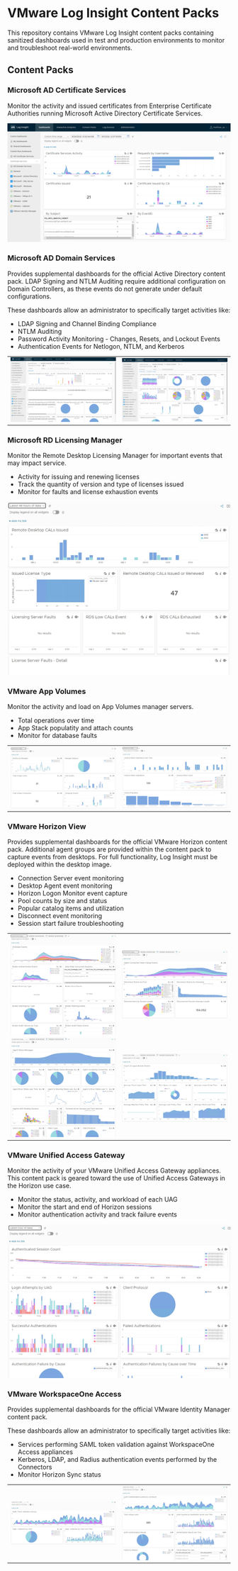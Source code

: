 # VMware Log Insight Content Packs
This repository contains VMware Log Insight content packs containing sanitized dashboards used in test and production environments to monitor and troubleshoot real-world environments.

## Content Packs

### Microsoft AD Certificate Services

Monitor the activity and issued certificates from Enterprise Certificate Authorities running Microsoft Active Directory Certificate Services.

![Certificate Services](MS%20AD%20Certificate%20Services/resources/ws-msadcs-01.png?raw=true)

### Microsoft AD Domain Services

Provides supplemental dashboards for the official Active Directory content pack. LDAP Signing and NTLM Auditing require additional configuration on Domain Controllers, as these events do not generate under default configurations.

These dashboards allow an administrator to specifically target activities like:
* LDAP Signing and Channel Binding Compliance
* NTLM Auditing
* Password Activity Monitoring - Changes, Resets, and Lockout Events
* Authentication Events for Netlogon, NTLM, and Kerberos

|     |     |
| --- | --- |
| ![Password Activity](MS%20AD%20Domain%20Services/resources/ws-msadds-02.png?raw=true) | ![Kerberos Authentication](MS%20AD%20Domain%20Services/resources/ws-msadds-04.png?raw=true) |

### Microsoft RD Licensing Manager

Monitor the Remote Desktop Licensing Manager for important events that may impact service.

* Activity for issuing and renewing licenses
* Track the quantity of version and type of licenses issued
* Monitor for faults and license exhaustion events

![License Monitor](MS%20RD%20Licensing%20Manager/resources/ws-msrdlicensing-01.png?raw=true)

### VMware App Volumes

Monitor the activity and load on App Volumes manager servers.

* Total operations over time
* App Stack populatity and attach counts
* Monitor for database faults

|     |     |
| --- | --- |
| ![Manager Activity](VMware%20App%20Volumes/resources/ws-vmwavm-01.png?raw=true) | ![Attach Operations](VMware%20App%20Volumes/resources/ws-vmwavm-02.png?raw=true) |

### VMware Horizon View

Provides supplemental dashboards for the official VMware Horizon content pack. Additional agent groups are provided within the content pack to capture events from desktops. For full functionality, Log Insight must be deployed within the desktop image.

* Connection Server event monitoring
* Desktop Agent event monitoring
* Horizon Logon Monitor event capture
* Pool counts by size and status
* Popular catalog items and utilization
* Disconnect event monitoring
* Session start failure troubleshooting

|     |     |
| --- | --- |
| ![Broker Events](VMware%20Horizon/resources/ws-vmwhzn-01.png?raw=true) | ![Disconnect Auditing](VMware%20Horizon/resources/ws-vmwhzn-05.png?raw=true) |
| ![Desktop Agent Status](VMware%20Horizon/resources/ws-vmwhzn-06.png?raw=true) | ![Logon Time](VMware%20Horizon/resources/ws-vmwhzn-07.png?raw=true) |


### VMware Unified Access Gateway

Monitor the activity of your VMware Unified Access Gateway appliances. This content pack is geared toward the use of Unified Access Gateways in the Horizon use case.

* Monitor the status, activity, and workload of each UAG
* Monitor the start and end of Horizon sessions
* Monitor authentication activity and track failure events

![Session Start Events](VMware%20Unified%20Access%20Gateway/resources/ws-vmwuag-02.png?raw=true)

### VMware WorkspaceOne Access

Provides supplemental dashboards for the official VMware Identity Manager content pack.

These dashboards allow an administrator to specifically target activities like:
* Services performing SAML token validation against WorkspaceOne Access appliances
* Kerberos, LDAP, and Radius authentication events performed by the Connectors
* Monitor Horizon Sync status

|     |     |
| --- | --- |
| ![SAML Validations](VMware%20WorkspaceOne%20Access/resources/ws-vmwwsoa-03.png?raw=true) | ![Connector LDAP Activity](VMware%20WorkspaceOne%20Access/resources/ws-vmwwsoa-04.png?raw=true) |
